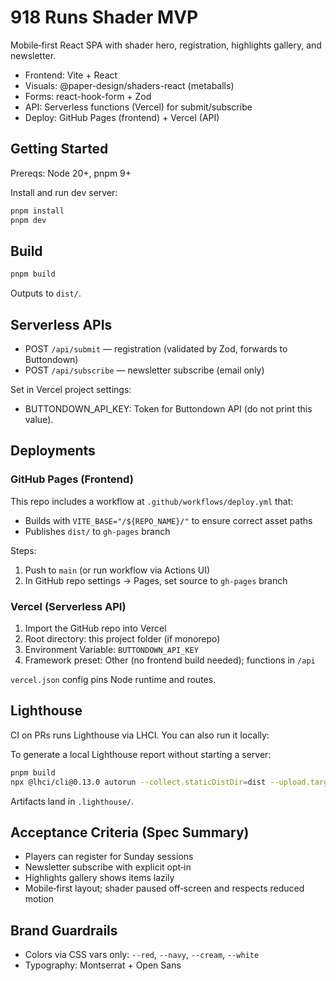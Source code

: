 # 918 Runs Shader MVP

Mobile‑first React SPA with shader hero, registration, highlights gallery, and newsletter.

- Frontend: Vite + React
- Visuals: @paper-design/shaders-react (metaballs)
- Forms: react-hook-form + Zod
- API: Serverless functions (Vercel) for submit/subscribe
- Deploy: GitHub Pages (frontend) + Vercel (API)

## Getting Started

Prereqs: Node 20+, pnpm 9+

Install and run dev server:

```bash
pnpm install
pnpm dev
```

## Build

```bash
pnpm build
```
Outputs to `dist/`.

## Serverless APIs

- POST `/api/submit` — registration (validated by Zod, forwards to Buttondown)
- POST `/api/subscribe` — newsletter subscribe (email only)

Set in Vercel project settings:
- BUTTONDOWN_API_KEY: Token for Buttondown API (do not print this value).

## Deployments

### GitHub Pages (Frontend)

This repo includes a workflow at `.github/workflows/deploy.yml` that:
- Builds with `VITE_BASE="/${REPO_NAME}/"` to ensure correct asset paths
- Publishes `dist/` to `gh-pages` branch

Steps:
1) Push to `main` (or run workflow via Actions UI)
2) In GitHub repo settings → Pages, set source to `gh-pages` branch

### Vercel (Serverless API)

1) Import the GitHub repo into Vercel
2) Root directory: this project folder (if monorepo)
3) Environment Variable: `BUTTONDOWN_API_KEY`
4) Framework preset: Other (no frontend build needed); functions in `/api`

`vercel.json` config pins Node runtime and routes.

## Lighthouse

CI on PRs runs Lighthouse via LHCI. You can also run it locally:

To generate a local Lighthouse report without starting a server:

```bash
pnpm build
npx @lhci/cli@0.13.0 autorun --collect.staticDistDir=dist --upload.target=filesystem --upload.outputDir=.lighthouse
```

Artifacts land in `.lighthouse/`.

## Acceptance Criteria (Spec Summary)

- Players can register for Sunday sessions
- Newsletter subscribe with explicit opt‑in
- Highlights gallery shows items lazily
- Mobile‑first layout; shader paused off‑screen and respects reduced motion

## Brand Guardrails

- Colors via CSS vars only: `--red`, `--navy`, `--cream`, `--white`
- Typography: Montserrat + Open Sans
